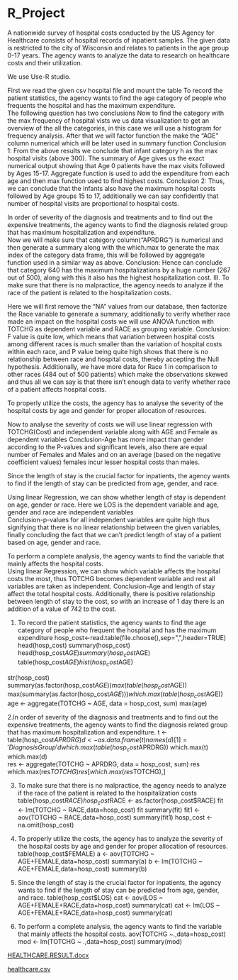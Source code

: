 # R_Project
A nationwide survey of hospital costs conducted by the US Agency for Healthcare consists of hospital records of inpatient samples. The given data is restricted to the city of Wisconsin and relates to patients in the age group 0-17 years. The agency wants to analyze the data to research on healthcare costs and their utilization.

We use  Use-R studio. 

First we read the given csv hospital file and mount the table
 To record the patient statistics, the agency wants to find the age category of people who frequents the hospital and has the maximum expenditure.  
 The following question has two conclusions Now to find the category with the max frequency of hospital vists we us data visualization to get an overview of the all the categories, in this case we will use a histogram for frequency analysis. 
After that we will factor function the make the “AGE” column numerical which will be later used in summary function 
Conclusion 1: From the above results we conclude that infant category h as the max hospital visits (above 300). The summary of Age gives us the exact numerical output showing that Age 0 patients have the max visits followed by Ages 15-17. 
Aggregate function is used to add the expenditure from each age and then max function used to find highest costs. 
Conclusion 2: Thus, we can conclude that the infants also have the maximum hospital costs followed by Age groups 15 to 17, additionally we can say confidently that number of hospital visits are proportional to hospital costs. 
 
  In order of severity of the diagnosis and treatments and to find out the expensive treatments, the agency wants to find the diagnosis related group that has maximum hospitalization and expenditure.  
Now we will make sure that category column(“APRDRG”) is numerical and then generate a summary along with the which.max to generate the max index of the category data frame, this will be followed by aggregate function used in a similar way as above. 
Conclusion: Hence can conclude that category 640 has the maximum hospitalizations by a huge number (267 out of 500), along with this it also has the highest hospitalization cost. III. To make sure that there is no malpractice, the agency needs to analyze if the race of the patient is related to the hospitalization costs.  
 
Here we will first remove the “NA” values from our database, then factorize the Race variable to generate a summary, additionally to verify whether race made an impact on the hospital costs we will use ANOVA function with TOTCHG as dependent variable and RACE as grouping variable. 
Conclusion: F value is quite low, which means that variation between hospital costs among different races is much smaller than the variation of hospital costs within each race, and P value being quite high shows that there is no relationship between race and hospital costs, thereby accepting the Null hypothesis. Additionally, we have more data for Race 1 in comparison to other races (484 out of 500 patients) which make the observations skewed and thus all we can say is that there isn’t enough data to verify whether race of a patient affects hospital costs. 

 To properly utilize the costs, the agency has to analyse the severity of the hospital costs by age and gender for proper allocation of resources.  
 
Now to analyse the severity of costs we will use linear regression with TOTCHG(Cost) and independent variable along with AGE and Female as dependent variables 
Conclusion-Age has more impact than gender according to the P-values and significant levels, also there are equal number of Females and Males and on an average (based on the negative coefficient values) females incur lesser hospital costs than males. 

 
 Since the length of stay is the crucial factor for inpatients, the agency wants to find if the length of stay can be predicted from age, gender, and race.  
 
Using linear Regression, we can show whether length of stay is dependent on age, gender or race. Here we LOS is the dependent variable and age, gender and race are independent variables  
Conclusion-p-values for all independent variables are quite high thus signifying that there is no linear relationship between the given variables, finally concluding the fact that we can’t predict length of stay of a patient based on age, gender and race. 


To perform a complete analysis, the agency wants to find the variable that mainly affects the hospital costs.  
 Using linear Regression, we can show which variable affects the hospital costs the most, thus TOTCHG becomes dependent variable and rest all variables are taken as independent. Conclusion-Age and length of stay affect the total hospital costs. Additionally, there is positive relationship between length of stay to the cost, so with an increase of 1 day there is an addition of a value of 742 to the cost.

1. To record the patient statistics, the agency wants to find the age category of people who frequent the hospital and has the maximum expenditure
hosp_cost<-read.table(file.choose(),sep=",",header=TRUE)
head(hosp_cost)
summary(hosp_cost)
head(hosp_cost$AGE)
summary(hosp_cost$AGE)
table(hosp_cost$AGE)
hist(hosp_cost$AGE)
 


str(hosp_cost)
summary(as.factor(hosp_cost$AGE))
max(table(hosp_cost$AGE))
max(summary(as.factor(hosp_cost$AGE)))
which.max(table(hosp_cost$AGE))
age <- aggregate(TOTCHG ~ AGE, data = hosp_cost, sum)
max(age)

 

 2.In order of severity of the diagnosis and treatments and to find out the expensive treatments, the agency wants to find the diagnosis related group that has maximum hospitalization and expenditure.
t <- table(hosp_cost$APRDRG)
d <- as.data.frame(t)
names(d)[1] = 'Diagnosis Group'
d
which.max(table(hosp_cost$APRDRG))
which.max(t)
which.max(d)          
res <- aggregate(TOTCHG ~ APRDRG, data = hosp_cost, sum)
res
which.max(res$TOTCHG)
res[which.max(res$TOTCHG),]

 

 


 
 

 

3. To make sure that there is no malpractice, the agency needs to analyze if the race of the patient is related to the hospitalization costs
table(hosp_cost$RACE)
hosp_cost$RACE <- as.factor(hosp_cost$RACE)
fit <- lm(TOTCHG ~ RACE,data=hosp_cost)
fit
summary(fit)
fit1 <- aov(TOTCHG ~ RACE,data=hosp_cost)
summary(fit1)
hosp_cost <- na.omit(hosp_cost)
 
 



4. To properly utilize the costs, the agency has to analyze the severity of the hospital costs by age and gender for proper allocation of resources.
table(hosp_cost$FEMALE)
a <- aov(TOTCHG ~ AGE+FEMALE,data=hosp_cost)
summary(a)
b <- lm(TOTCHG ~ AGE+FEMALE,data=hosp_cost)
summary(b)
 

5. Since the length of stay is the crucial factor for inpatients, the agency wants to find if the length of stay can be predicted from age, gender, and race.
table(hosp_cost$LOS)
cat <- aov(LOS ~ AGE+FEMALE+RACE,data=hosp_cost)
summary(cat)
cat <- lm(LOS ~ AGE+FEMALE+RACE,data=hosp_cost)
summary(cat)
 
 

6. To perform a complete analysis, the agency wants to find the variable that mainly affects the hospital costs.
aov(TOTCHG ~.,data=hosp_cost)
mod <- lm(TOTCHG ~ .,data=hosp_cost)
summary(mod)

[HEALTHCARE.RESULT.docx](https://github.com/tejaswini301194/R_Project/files/14204350/HEALTHCARE.RESULT.docx)



[healthcare.csv](https://github.com/tejaswini301194/R_Project/files/14204356/healthcare.csv)

 
